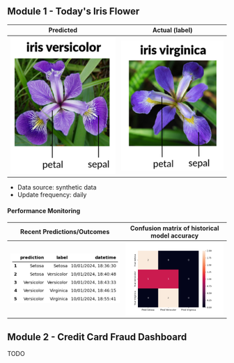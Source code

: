 
## Module 1 - Today's Iris Flower 

| Predicted | Actual (label)
|--------|------- 
| ![Iris](https://raw.githubusercontent.com/michaeloforgu/serverless-ml-course/main/assets/latest_iris.png) | ![Iris](https://raw.githubusercontent.com/michaeloforgu/serverless-ml-course/main/assets/actual_iris.png) 

 * Data source: synthetic data
 * Update frequency: daily

#### Performance Monitoring 

| Recent Predictions/Outcomes | Confusion matrix of historical model accuracy 
|--------|------- 
| ![Recent predictions](https://raw.githubusercontent.com/michaeloforgu/serverless-ml-course/main/assets/df_recent.png) | ![Confusion Matrix](https://raw.githubusercontent.com/michaeloforgu/serverless-ml-course/main/assets/confusion_matrix.png)


## Module 2 - Credit Card Fraud Dashboard


TODO

